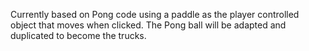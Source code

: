 Currently based on Pong code using a paddle as the player controlled object that moves when clicked. The Pong ball will be adapted and duplicated to become the trucks. 
